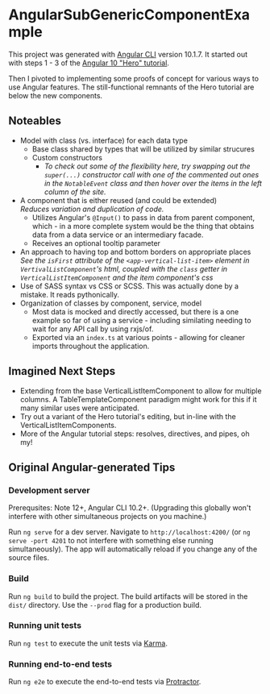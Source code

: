 # AngularSubGenericComponentExample

This project was generated with [Angular CLI](https://github.com/angular/angular-cli) version 10.1.7. It started out with steps 1 - 3 of the [Angular 10 "Hero" tutorial](https://v10.angular.io/tutorial/toh-pt1). 

Then I pivoted to implementing some proofs of concept for various ways to use Angular features. The still-functional remnants of the Hero tutorial are below the new components.

## Noteables
* Model with class (vs. interface) for each data type
  * Base class shared by types that will be utilized by similar strucures
  * Custom constructors
    * *To check out some of the flexibility here, try swapping out the `super(...)` constructor call with one of the commented out ones in the `NotableEvent` class and then hover over the items in the left column of the site.*
* A component that is either reused (and could be extended)<br> _Reduces variation and duplication of code._
  * Utilizes Angular's `@Input()` to pass in data from parent component, which - in a more complete system would be the thing that obtains data from a data service or an intermediary facade.
  * Receives an optional tooltip parameter
* An approach to having top and bottom borders on appropriate places<br>
_See the `isFirst` attribute of the `<app-vertical-list-item>` element in `VertivalListComponent`'s html, coupled with the `class` getter in `VerticalListItemComponent` and the item component's css_
* Use of SASS syntax vs CSS or SCSS. This was actually done by a mistake. It reads pythonically.
* Organization of classes by component, service, model
  * Most data is mocked and directly accessed, but there is a one example so far of using a service - including similating needing to wait for any API call by using rxjs/of.
  * Exported via an `index.ts` at various points - allowing for cleaner imports throughout the application.

## Imagined Next Steps
* Extending from the base VerticalListItemComponent to allow for multiple columns. A TableTemplateComponent paradigm might work for this if it many similar uses were anticipated. 
* Try out a variant of the Hero tutorial's editing, but in-line with the VerticalListItemComponents.
* More of the Angular tutorial steps: resolves, directives, and pipes, oh my!

## Original Angular-generated Tips

### Development server

Prerequsites: Note 12+, Angular CLI 10.2+. (Upgrading this globally won't interfere with other simultaneous projects on you machine.)

Run `ng serve` for a dev server. Navigate to `http://localhost:4200/` (or `ng serve -port 4201` to not interfere with something else running simultaneously). The app will automatically reload if you change any of the source files.

### Build

Run `ng build` to build the project. The build artifacts will be stored in the `dist/` directory. Use the `--prod` flag for a production build.

### Running unit tests

Run `ng test` to execute the unit tests via [Karma](https://karma-runner.github.io).

### Running end-to-end tests

Run `ng e2e` to execute the end-to-end tests via [Protractor](http://www.protractortest.org/).
